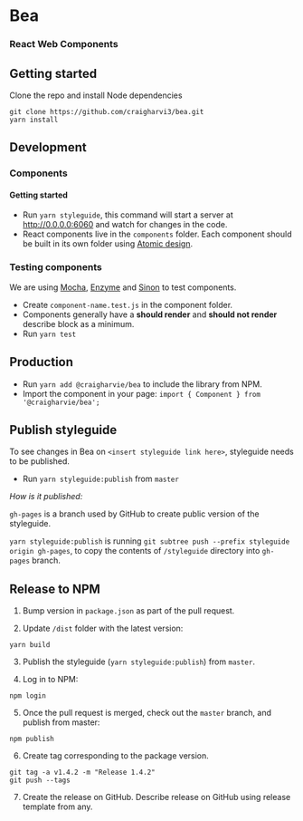 # Bea
### React Web Components

## Getting started

Clone the repo and install Node dependencies
```
git clone https://github.com/craigharvi3/bea.git
yarn install
```

## Development

### Components

#### Getting started

* Run `yarn styleguide`, this command will start a server at http://0.0.0.0:6060 and watch for changes in the code.
* React components live in the `components` folder. Each component should be built in its own folder using [Atomic design](http://atomicdesign.bradfrost.com/chapter-2/).


### Testing components

We are using [Mocha](https://mochajs.org), [Enzyme](http://airbnb.io/enzyme/) and [Sinon](http://sinonjs.org/) to test components.

* Create `component-name.test.js` in the component folder.
* Components generally have a **should render** and **should not render** describe block as a minimum.
* Run `yarn test`

## Production

* Run `yarn add @craigharvie/bea` to include the library from NPM.
* Import the component in your page: `import { Component } from '@craigharvie/bea';`

## Publish styleguide

To see changes in Bea on `<insert styleguide link here>`, styleguide needs to be published.

* Run `yarn styleguide:publish` from `master`

*How is it published:*

`gh-pages` is a branch used by GitHub to create public version of the styleguide.

`yarn styleguide:publish` is running `git subtree push --prefix styleguide origin gh-pages`,
to copy the contents of `/styleguide` directory into `gh-pages` branch.

## Release to NPM

1. Bump version in `package.json` as part of the pull request.

2. Update `/dist` folder with the latest version:

```
yarn build
```
3. Publish the styleguide (`yarn styleguide:publish`) from `master`.

4. Log in to NPM:

```
npm login
```
5. Once the pull request is merged, check out the `master` branch, and publish from master:

```
npm publish
```

6. Create tag corresponding to the package version.

```
git tag -a v1.4.2 -m "Release 1.4.2"
git push --tags
```

7. Create the release on GitHub. Describe release on GitHub using release template from any.
